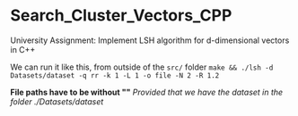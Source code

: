 # Search_Cluster_Vectors_CPP
University Assignment: Implement LSH algorithm for d-dimensional vectors in C++

We can run it like this, from outside of the `src/` folder
`make && ./lsh -d Datasets/dataset -q rr -k 1 -L 1 -o file -N 2 -R 1.2`

**File paths have to be without ""**
_Provided that we have the dataset in the folder ./Datasets/dataset_
